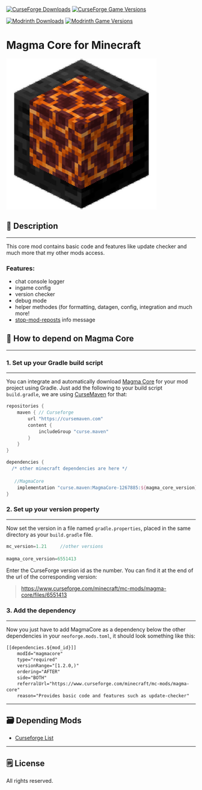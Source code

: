 [![CurseForge Downloads](https://cf.way2muchnoise.eu/1267885.svg?badge_style=for_the_badge)][cf_mod] [![CurseForge Game Versions](https://cf.way2muchnoise.eu/versions/1267885.svg?badge_style=for_the_badge)][cf_mod]

[![Modrinth Downloads](https://img.shields.io/modrinth/dt/rqi506vX?label=Modrinth&logo=modrinth&style=for-the-badge)][mr_mod] [![Modrinth Game Versions](https://img.shields.io/modrinth/game-versions/rqi506vX?label=Available%20for&logo=modrinth&style=for-the-badge)][mr_mod]

# Magma Core for Minecraft


![Logo](https://github.com/XxRexRaptorxX/MagmaCore/blob/main/src/main/resources/logo.png?raw=true)

## 📖 Description

-----

This core mod contains basic code and features like update checker and much more that my other mods access.


### Features:

- chat console logger
- ingame config
- version checker
- debug mode
- helper methodes (for formatting, datagen, config, integration and much more!
- [stop-mod-reposts](https://vazkii.net/repost/) info message



## 📄 How to depend on Magma Core

-----


### 1. Set up your Gradle build script

-----

You can integrate and automatically download [Magma Core][cf_mod] for your mod project using Gradle.
Just add the following to your build script ```build.gradle```, we are using [CurseMaven](https://cursemaven.com/) for that:

````gradle
repositories {
    maven { // Curseforge
        url "https://cursemaven.com"
        content {
            includeGroup "curse.maven"
        }
    }
}
````
````gradle
dependencies {
  /* other minecraft dependencies are here */
  
   //MagmaCore
    implementation "curse.maven:MagmaCore-1267885:${magma_core_version}"
}
````


###  2. Set up your version property

-----

Now set the version in a file named ```gradle.properties```, placed in the same directory as your ```build.gradle``` file.

```gradle
mc_version=1.21     //other versions

magma_core_version=6551413
```

Enter the CurseForge version id as the number. You can find it at the end of the url of the corresponding version:
> https://www.curseforge.com/minecraft/mc-mods/magma-core/files/6551413


### 3. Add the dependency

-----
Now you just have to add MagmaCore as a dependency below the other dependencies in your ```neoforge.mods.toml```, it should look something like this:

```properties
[[dependencies.${mod_id}]]
    modId="magmacore"
    type="required"
    versionRange="[1.2.0,)"
    ordering="AFTER"
    side="BOTH"
    referralUrl="https://www.curseforge.com/minecraft/mc-mods/magma-core"
    reason="Provides basic code and features such as update-checker"
```
-----

## 🗃️ Depending Mods
 
- [Curseforge List](https://www.curseforge.com/minecraft/mc-mods/magma-core/relations/dependents?filter-related-dependents=3)

-----

## 🗒️ License

All rights reserved.

[cf_mod]: https://www.curseforge.com/minecraft/mc-mods/magma-core
[mr_mod]: https://modrinth.com/mod/magma-core
